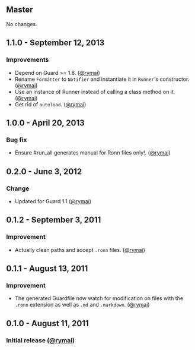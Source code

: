 ## Master

No changes.

## 1.1.0 - September 12, 2013

### Improvements

* Depend on Guard >= 1.8. ([@rymai][])
* Rename `Formatter` to `Notifier` and instantiate it in `Runner`'s constructor. ([@rymai][])
* Use an instance of Runner instead of calling a class method on it. ([@rymai][])
* Get rid of `autoload`. ([@rymai][])

## 1.0.0 - April 20, 2013

### Bug fix

* Ensure #run_all generates manual for Ronn files only!. ([@rymai][])

## 0.2.0 - June 3, 2012

### Change

* Updated for Guard 1.1 ([@rymai][])

## 0.1.2 - September 3, 2011

### Improvement

* Actually clean paths and accept `.ronn` files. ([@rymai][])

## 0.1.1 - August 13, 2011

### Improvement

* The generated Guardfile now watch for modification on files with the `.ronn` extension as well as `.md` and `.markdown`. ([@rymai][])

## 0.1.0 - August 11, 2011

### Initial release ([@rymai][])

[@rymai]: https://github.com/rymai
